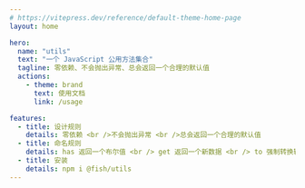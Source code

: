 ```yaml
---
# https://vitepress.dev/reference/default-theme-home-page
layout: home

hero:
  name: "utils"
  text: "一个 JavaScript 公用方法集合"
  tagline: 零依赖、不会抛出异常、总会返回一个合理的默认值
  actions:
    - theme: brand
      text: 使用文档
      link: /usage

features:
  - title: 设计规则
    details: 零依赖 <br />不会抛出异常 <br />总会返回一个合理的默认值
  - title: 命名规则
    details: has 返回一个布尔值 <br /> get 返回一个新数据 <br /> to 强制转换输入值 <br />不返回数据的函数没有前缀
  - title: 安装
    details: npm i @fish/utils
---
```


